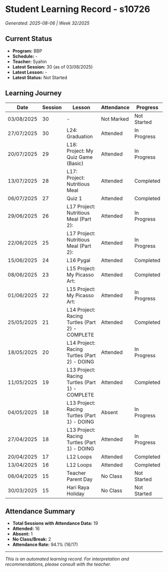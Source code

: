 # Student Learning Record - s10726
*Generated: 2025-08-06 | Week 32/2025*

## Current Status
- **Program:** BBP
- **Schedule:**  -
- **Teacher:** Syahin
- **Latest Session:** 30 (as of 03/08/2025)
- **Latest Lesson:** -
- **Latest Status:** Not Started

## Learning Journey
| Date | Session | Lesson | Attendance | Progress |
|------|---------|--------|------------|----------|
| 03/08/2025 | 30 | - | Not Marked | Not Started |
| 27/07/2025 | 30 | L24: Graduation | Attended | In Progress |
| 20/07/2025 | 29 | L18: Project: My Quiz Game (Basic) | Attended | In Progress |
| 13/07/2025 | 28 | L17: Project: Nutritious Meal | Attended | Completed |
| 06/07/2025 | 27 | Quiz 1 | Attended | Completed |
| 29/06/2025 | 26 | L17 Project: Nutritious Meal (Part 2): | Attended | In Progress |
| 22/06/2025 | 25 | L17 Project: Nutritious Meal (Part 2): | Attended | In Progress |
| 15/06/2025 | 24 | L16 Pygal | Attended | Completed |
| 08/06/2025 | 23 | L15 Project: My Picasso Art: | Attended | Completed |
| 01/06/2025 | 22 | L15 Project: My Picasso Art: | Attended | In Progress |
| 25/05/2025 | 21 | L14 Project: Racing Turtles (Part 2) - COMPLETE | Attended | Completed |
| 18/05/2025 | 20 | L14 Project: Racing Turtles (Part 2) - DOING | Attended | In Progress |
| 11/05/2025 | 19 | L13 Project: Racing Turtles (Part 1) - COMPLETE | Attended | Completed |
| 04/05/2025 | 18 | L13 Project: Racing Turtles (Part 1) - DOING | Absent | In Progress |
| 27/04/2025 | 18 | L13 Project: Racing Turtles (Part 1) - DOING | Attended | In Progress |
| 20/04/2025 | 17 | L12 Loops | Attended | Completed |
| 13/04/2025 | 16 | L12 Loops | Attended | Completed |
| 06/04/2025 | 15 | Teacher Parent Day | No Class | Not Started |
| 30/03/2025 | 15 | Hari Raya Holiday | No Class | Not Started |

## Attendance Summary
- **Total Sessions with Attendance Data:** 19
- **Attended:** 16
- **Absent:** 1
- **No Class/Break:** 2
- **Attendance Rate:** 94.1% (16/17)

---
*This is an automated learning record. For interpretation and recommendations, please consult with the teacher.*